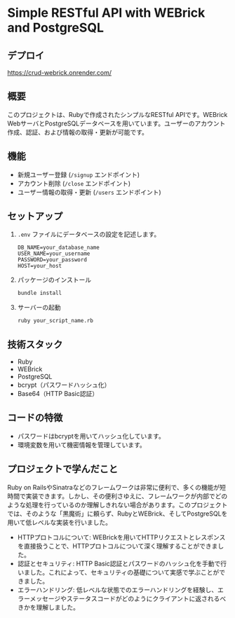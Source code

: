 # Simple RESTful API with WEBrick and PostgreSQL

## デプロイ
https://crud-webrick.onrender.com/

## 概要

このプロジェクトは、Rubyで作成されたシンプルなRESTful APIです。WEBrick WebサーバとPostgreSQLデータベースを用いています。ユーザーのアカウント作成、認証、および情報の取得・更新が可能です。

## 機能

- 新規ユーザー登録 (`/signup` エンドポイント)
- アカウント削除 (`/close` エンドポイント)
- ユーザー情報の取得・更新 (`/users` エンドポイント)

## セットアップ

1. `.env` ファイルにデータベースの設定を記述します。
    ```
    DB_NAME=your_database_name
    USER_NAME=your_username
    PASSWORD=your_password
    HOST=your_host
    ```

2. パッケージのインストール
    ```bash
    bundle install
    ```

3. サーバーの起動
    ```bash
    ruby your_script_name.rb
    ```

## 技術スタック

- Ruby
- WEBrick
- PostgreSQL
- bcrypt（パスワードハッシュ化）
- Base64（HTTP Basic認証）

## コードの特徴

- パスワードはbcryptを用いてハッシュ化しています。
- 環境変数を用いて機密情報を管理しています。

## プロジェクトで学んだこと

Ruby on RailsやSinatraなどのフレームワークは非常に便利で、多くの機能が短時間で実装できます。しかし、その便利さゆえに、フレームワークが内部でどのような処理を行っているのか理解しきれない場合があります。このプロジェクトでは、そのような「黒魔術」に頼らず、RubyとWEBrick、そしてPostgreSQLを用いて低レベルな実装を行いました。

- HTTPプロトコルについて: WEBrickを用いてHTTPリクエストとレスポンスを直接扱うことで、HTTPプロトコルについて深く理解することができました。
- 認証とセキュリティ: HTTP Basic認証とパスワードのハッシュ化を手動で行いました。これによって、セキュリティの基礎について実感で学ぶことができました。
- エラーハンドリング: 低レベルな状態でのエラーハンドリングを経験し、エラーメッセージやステータスコードがどのようにクライアントに返されるべきかを理解しました。

